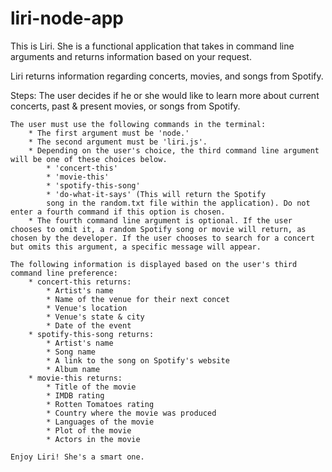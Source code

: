 # liri-node-app

This is Liri. She is a functional application that takes in command line arguments and returns information based on your request. 

Liri returns information regarding concerts, movies, and songs from Spotify. 

Steps: 
    The user decides if he or she would like to learn more about current concerts, past & present movies, or songs from Spotify. 

    The user must use the following commands in the terminal:
        * The first argument must be 'node.'
        * The second argument must be 'liri.js'.
        * Depending on the user's choice, the third command line argument will be one of these choices below. 
            * 'concert-this'
            * 'movie-this'
            * 'spotify-this-song'
            * 'do-what-it-says' (This will return the Spotify 
            song in the random.txt file within the application). Do not enter a fourth command if this option is chosen.
        * The fourth command line argument is optional. If the user chooses to omit it, a random Spotify song or movie will return, as chosen by the developer. If the user chooses to search for a concert but omits this argument, a specific message will appear.

    The following information is displayed based on the user's third command line preference:
        * concert-this returns: 
            * Artist's name
            * Name of the venue for their next concet
            * Venue's location
            * Venue's state & city
            * Date of the event
        * spotify-this-song returns: 
            * Artist's name
            * Song name
            * A link to the song on Spotify's website
            * Album name
        * movie-this returns:
            * Title of the movie
            * IMDB rating
            * Rotten Tomatoes rating
            * Country where the movie was produced
            * Languages of the movie
            * Plot of the movie
            * Actors in the movie

    Enjoy Liri! She's a smart one. 